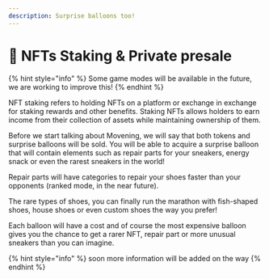 ```yaml
---
description: Surprise balloons too!
---
```


# 🎁 NFTs Staking & Private presale

{% hint style="info" %}
Some game modes will be available in the future, we are working to improve this!
{% endhint %}

NFT staking refers to holding NFTs on a platform or exchange in exchange for staking rewards and other benefits. Staking NFTs allows holders to earn income from their collection of assets while maintaining ownership of them.

Before we start talking about Movening, we will say that both tokens and surprise balloons will be sold. You will be able to acquire a surprise balloon that will contain elements such as repair parts for your sneakers, energy snack or even the rarest sneakers in the world!&#x20;

Repair parts will have categories to repair your shoes faster than your opponents (ranked mode, in the near future).&#x20;

The rare types of shoes, you can finally run the marathon with fish-shaped shoes, house shoes or even custom shoes the way you prefer!&#x20;

Each balloon will have a cost and of course the most expensive balloon gives you the chance to get a rarer NFT, repair part or more unusual sneakers than you can imagine.

{% hint style="info" %}
soon more information will be added on the way
{% endhint %}
